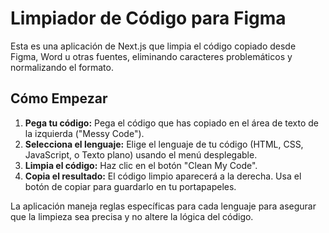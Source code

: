 # Limpiador de Código para Figma

Esta es una aplicación de Next.js que limpia el código copiado desde Figma, Word u otras fuentes, eliminando caracteres problemáticos y normalizando el formato.

## Cómo Empezar

1.  **Pega tu código:** Pega el código que has copiado en el área de texto de la izquierda ("Messy Code").
2.  **Selecciona el lenguaje:** Elige el lenguaje de tu código (HTML, CSS, JavaScript, o Texto plano) usando el menú desplegable.
3.  **Limpia el código:** Haz clic en el botón "Clean My Code".
4.  **Copia el resultado:** El código limpio aparecerá a la derecha. Usa el botón de copiar para guardarlo en tu portapapeles.

La aplicación maneja reglas específicas para cada lenguaje para asegurar que la limpieza sea precisa y no altere la lógica del código.